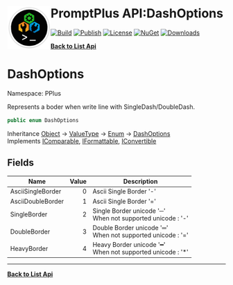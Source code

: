 # <img align="left" width="100" height="100" src="../images/icon.png">PromptPlus API:DashOptions 

[![Build](https://github.com/FRACerqueira/PromptPlus/workflows/Build/badge.svg)](https://github.com/FRACerqueira/PromptPlus/actions/workflows/build.yml)
[![Publish](https://github.com/FRACerqueira/PromptPlus/actions/workflows/publish.yml/badge.svg)](https://github.com/FRACerqueira/PromptPlus/actions/workflows/publish.yml)
[![License](https://img.shields.io/github/license/FRACerqueira/PromptPlus)](https://github.com/FRACerqueira/PromptPlus/blob/master/LICENSE)
[![NuGet](https://img.shields.io/nuget/v/PromptPlus)](https://www.nuget.org/packages/PromptPlus/)
[![Downloads](https://img.shields.io/nuget/dt/PromptPlus)](https://www.nuget.org/packages/PromptPlus/)

[**Back to List Api**](./apis.md)

# DashOptions

Namespace: PPlus

Represents a boder when write line with SingleDash/DoubleDash.

```csharp
public enum DashOptions
```

Inheritance [Object](https://docs.microsoft.com/en-us/dotnet/api/system.object) → [ValueType](https://docs.microsoft.com/en-us/dotnet/api/system.valuetype) → [Enum](https://docs.microsoft.com/en-us/dotnet/api/system.enum) → [DashOptions](./pplus.dashoptions.md)<br>
Implements [IComparable](https://docs.microsoft.com/en-us/dotnet/api/system.icomparable), [IFormattable](https://docs.microsoft.com/en-us/dotnet/api/system.iformattable), [IConvertible](https://docs.microsoft.com/en-us/dotnet/api/system.iconvertible)

## Fields

| Name | Value | Description |
| --- | --: | --- |
| AsciiSingleBorder | 0 | Ascii Single Border '-' |
| AsciiDoubleBorder | 1 | Ascii Single Border '=' |
| SingleBorder | 2 | Single Border unicode '─' <br>When not supported unicode : '-' |
| DoubleBorder | 3 | Double Border unicode '═' <br>When not supported unicode : '=' |
| HeavyBorder | 4 | Heavy Border unicode '━' <br>When not supported unicode : '*' |


- - -
[**Back to List Api**](./apis.md)
